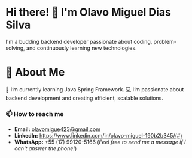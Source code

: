 # Hi there! 👋 I'm Olavo Miguel Dias Silva
I'm a budding backend developer passionate about coding, problem-solving, and continuously learning new technologies.
# 🚀 About Me
🌱 I’m currently learning Java Spring Framework.
💻 I’m passionate about backend development and creating efficient, scalable solutions.

### 📫 How to reach me  
- **Email:** olavomigue423@gmail.com  
- **LinkedIn:** https://www.linkedin.com/in/olavo-miguel-190b2b345/(#)  
- **WhatsApp:** +55 (17) 99120-5166 (*Feel free to send me a message if I can't answer the phone!*)  
